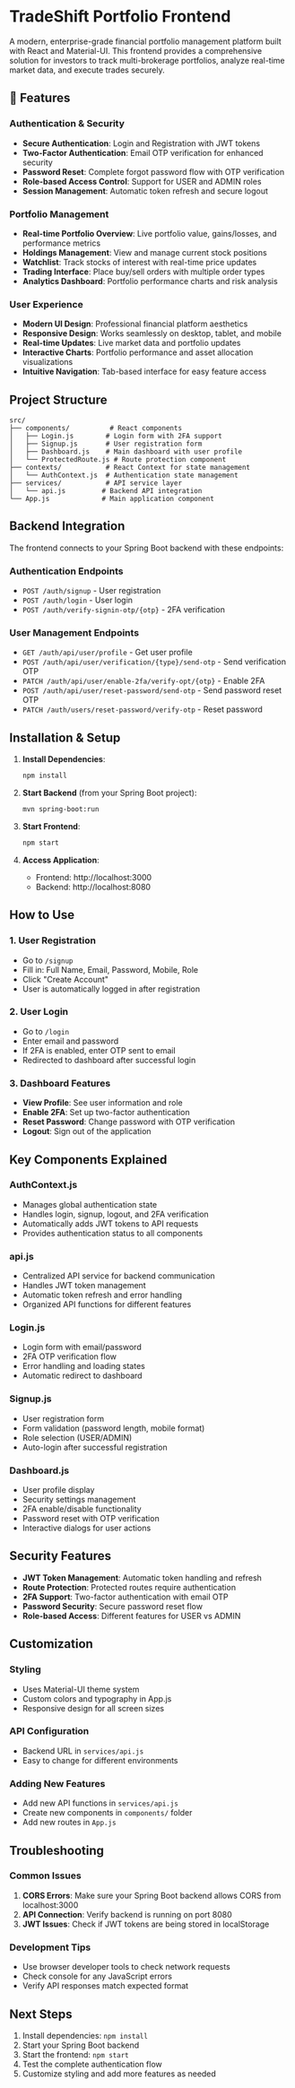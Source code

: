 # TradeShift Portfolio Frontend

A modern, enterprise-grade financial portfolio management platform built with React and Material-UI. This frontend provides a comprehensive solution for investors to track multi-brokerage portfolios, analyze real-time market data, and execute trades securely.

## 🚀 Features

### Authentication & Security
- **Secure Authentication**: Login and Registration with JWT tokens
- **Two-Factor Authentication**: Email OTP verification for enhanced security
- **Password Reset**: Complete forgot password flow with OTP verification
- **Role-based Access Control**: Support for USER and ADMIN roles
- **Session Management**: Automatic token refresh and secure logout

### Portfolio Management
- **Real-time Portfolio Overview**: Live portfolio value, gains/losses, and performance metrics
- **Holdings Management**: View and manage current stock positions
- **Watchlist**: Track stocks of interest with real-time price updates
- **Trading Interface**: Place buy/sell orders with multiple order types
- **Analytics Dashboard**: Portfolio performance charts and risk analysis

### User Experience
- **Modern UI Design**: Professional financial platform aesthetics
- **Responsive Design**: Works seamlessly on desktop, tablet, and mobile
- **Real-time Updates**: Live market data and portfolio updates
- **Interactive Charts**: Portfolio performance and asset allocation visualizations
- **Intuitive Navigation**: Tab-based interface for easy feature access

## Project Structure

```
src/
├── components/          # React components
│   ├── Login.js        # Login form with 2FA support
│   ├── Signup.js       # User registration form
│   ├── Dashboard.js    # Main dashboard with user profile
│   └── ProtectedRoute.js # Route protection component
├── contexts/           # React Context for state management
│   └── AuthContext.js  # Authentication state management
├── services/           # API service layer
│   └── api.js         # Backend API integration
└── App.js             # Main application component
```

## Backend Integration

The frontend connects to your Spring Boot backend with these endpoints:

### Authentication Endpoints
- `POST /auth/signup` - User registration
- `POST /auth/login` - User login
- `POST /auth/verify-signin-otp/{otp}` - 2FA verification

### User Management Endpoints
- `GET /auth/api/user/profile` - Get user profile
- `POST /auth/api/user/verification/{type}/send-otp` - Send verification OTP
- `PATCH /auth/api/user/enable-2fa/verify-opt/{otp}` - Enable 2FA
- `POST /auth/api/user/reset-password/send-otp` - Send password reset OTP
- `PATCH /auth/users/reset-password/verify-otp` - Reset password

## Installation & Setup

1. **Install Dependencies**:
   ```bash
   npm install
   ```

2. **Start Backend** (from your Spring Boot project):
   ```bash
   mvn spring-boot:run
   ```

3. **Start Frontend**:
   ```bash
   npm start
   ```

4. **Access Application**:
   - Frontend: http://localhost:3000
   - Backend: http://localhost:8080

## How to Use

### 1. User Registration
- Go to `/signup`
- Fill in: Full Name, Email, Password, Mobile, Role
- Click "Create Account"
- User is automatically logged in after registration

### 2. User Login
- Go to `/login`
- Enter email and password
- If 2FA is enabled, enter OTP sent to email
- Redirected to dashboard after successful login

### 3. Dashboard Features
- **View Profile**: See user information and role
- **Enable 2FA**: Set up two-factor authentication
- **Reset Password**: Change password with OTP verification
- **Logout**: Sign out of the application

## Key Components Explained

### AuthContext.js
- Manages global authentication state
- Handles login, signup, logout, and 2FA verification
- Automatically adds JWT tokens to API requests
- Provides authentication status to all components

### api.js
- Centralized API service for backend communication
- Handles JWT token management
- Automatic token refresh and error handling
- Organized API functions for different features

### Login.js
- Login form with email/password
- 2FA OTP verification flow
- Error handling and loading states
- Automatic redirect to dashboard

### Signup.js
- User registration form
- Form validation (password length, mobile format)
- Role selection (USER/ADMIN)
- Auto-login after successful registration

### Dashboard.js
- User profile display
- Security settings management
- 2FA enable/disable functionality
- Password reset with OTP verification
- Interactive dialogs for user actions

## Security Features

- **JWT Token Management**: Automatic token handling and refresh
- **Route Protection**: Protected routes require authentication
- **2FA Support**: Two-factor authentication with email OTP
- **Password Security**: Secure password reset flow
- **Role-based Access**: Different features for USER vs ADMIN

## Customization

### Styling
- Uses Material-UI theme system
- Custom colors and typography in App.js
- Responsive design for all screen sizes

### API Configuration
- Backend URL in `services/api.js`
- Easy to change for different environments

### Adding New Features
- Add new API functions in `services/api.js`
- Create new components in `components/` folder
- Add new routes in `App.js`

## Troubleshooting

### Common Issues
1. **CORS Errors**: Make sure your Spring Boot backend allows CORS from localhost:3000
2. **API Connection**: Verify backend is running on port 8080
3. **JWT Issues**: Check if JWT tokens are being stored in localStorage

### Development Tips
- Use browser developer tools to check network requests
- Check console for any JavaScript errors
- Verify API responses match expected format

## Next Steps

1. Install dependencies: `npm install`
2. Start your Spring Boot backend
3. Start the frontend: `npm start`
4. Test the complete authentication flow
5. Customize styling and add more features as needed
